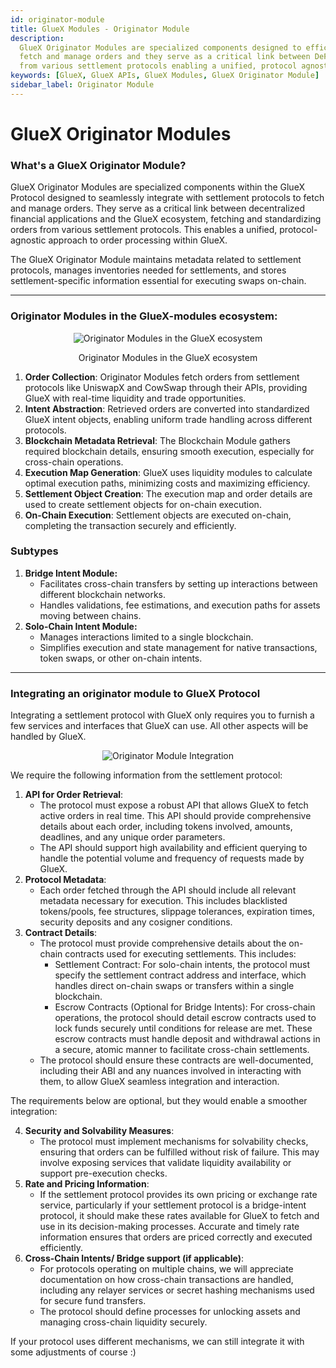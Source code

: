 ```yaml
---
id: originator-module
title: GlueX Modules - Originator Module
description:
  GlueX Originator Modules are specialized components designed to efficiently integrate with settlement protocols to
  fetch and manage orders and they serve as a critical link between DeFi applications, fetching and standardizing orders
  from various settlement protocols enabling a unified, protocol agnostic approach to process orders
keywords: [GlueX, GlueX APIs, GlueX Modules, GlueX Originator Module]
sidebar_label: Originator Module
---
```


<head>
    <!-- Open graph -->
    <meta property="og:title" content="GlueX Modules - Originator Module | GlueX Protocol" />
    <meta property="og:description" content="GlueX Originator Modules are specialized components designed to efficiently integrate with settlement protocols to fetch and manage orders and they serve as a critical link between DeFi applications, fetching and standardizing orders from various settlement protocols enabling a unified, protocol agnostic approach to process orders" />
    <!-- Twitter -->
    <meta name="twitter:title" content="GlueX Modules - Originator Module | GlueX Protocol" />
    <meta name="twitter:description" content="GlueX Originator Modules are specialized components designed to efficiently integrate with settlement protocols to fetch and manage orders and they serve as a critical link between DeFi applications, fetching and standardizing orders from various settlement protocols enabling a unified, protocol agnostic approach to process orders" />
</head>

# GlueX Originator Modules

### What's a GlueX Originator Module?

GlueX Originator Modules are specialized components within the GlueX Protocol designed to seamlessly integrate with
settlement protocols to fetch and manage orders. They serve as a critical link between decentralized financial
applications and the GlueX ecosystem, fetching and standardizing orders from various settlement protocols. This enables
a unified, protocol-agnostic approach to order processing within GlueX.

The GlueX Originator Module maintains metadata related to settlement protocols, manages inventories needed for
settlements, and stores settlement-specific information essential for executing swaps on-chain.

---

### Originator Modules in the GlueX-modules ecosystem:

<div align="center">
   <figure>
      <img src="/docs/gluex-protocol/originator_module_in_gluex.png" alt="Originator Modules in the GlueX ecosystem" />
      <figcaption>
         <p align="center">
            Originator Modules in the GlueX ecosystem
         </p>
      </figcaption>
   </figure>
</div>

1. **Order Collection**: Originator Modules fetch orders from settlement protocols like UniswapX and CowSwap through
   their APIs, providing GlueX with real-time liquidity and trade opportunities.
2. **Intent Abstraction**: Retrieved orders are converted into standardized GlueX intent objects, enabling uniform trade
   handling across different protocols.
3. **Blockchain Metadata Retrieval**: The Blockchain Module gathers required blockchain details, ensuring smooth
   execution, especially for cross-chain operations.
4. **Execution Map Generation**: GlueX uses liquidity modules to calculate optimal execution paths, minimizing costs and
   maximizing efficiency.
5. **Settlement Object Creation**: The execution map and order details are used to create settlement objects for
   on-chain execution.
6. **On-Chain Execution**: Settlement objects are executed on-chain, completing the transaction securely and
   efficiently.

### Subtypes

1. **Bridge Intent Module:**
   - Facilitates cross-chain transfers by setting up interactions between different blockchain networks.
   - Handles validations, fee estimations, and execution paths for assets moving between chains.
2. **Solo-Chain Intent Module:**
   - Manages interactions limited to a single blockchain.
   - Simplifies execution and state management for native transactions, token swaps, or other on-chain intents.

---

### Integrating an originator module to GlueX Protocol

Integrating a settlement protocol with GlueX only requires you to furnish a few services and interfaces that GlueX can
use. All other aspects will be handled by GlueX.

<div align="center">
   <figure>
      <img src="/docs/gluex-protocol/originator_module_integration.png" alt="Originator Module Integration" />
      <figcaption></figcaption>
   </figure>
</div>

We require the following information from the settlement protocol:

1. **API for Order Retrieval**:
   - The protocol must expose a robust API that allows GlueX to fetch active orders in real time. This API should
     provide comprehensive details about each order, including tokens involved, amounts, deadlines, and any unique order
     parameters.
   - The API should support high availability and efficient querying to handle the potential volume and frequency of
     requests made by GlueX.
2. **Protocol Metadata**:
   - Each order fetched through the API should include all relevant metadata necessary for execution. This includes
     blacklisted tokens/pools, fee structures, slippage tolerances, expiration times, security deposits and any cosigner
     conditions.
3. **Contract Details**:
   - The protocol must provide comprehensive details about the on-chain contracts used for executing settlements. This
     includes:
     - Settlement Contract: For solo-chain intents, the protocol must specify the settlement contract address and
       interface, which handles direct on-chain swaps or transfers within a single blockchain.
     - Escrow Contracts (Optional for Bridge Intents): For cross-chain operations, the protocol should detail escrow
       contracts used to lock funds securely until conditions for release are met. These escrow contracts must handle
       deposit and withdrawal actions in a secure, atomic manner to facilitate cross-chain settlements.
   - The protocol should ensure these contracts are well-documented, including their ABI and any nuances involved in
     interacting with them, to allow GlueX seamless integration and interaction.

The requirements below are optional, but they would enable a smoother integration:

4. **Security and Solvability Measures**:
   - The protocol must implement mechanisms for solvability checks, ensuring that orders can be fulfilled without risk
     of failure. This may involve exposing services that validate liquidity availability or support pre-execution
     checks.
5. **Rate and Pricing Information**:
   - If the settlement protocol provides its own pricing or exchange rate service, particularly if your settlement
     protocol is a bridge-intent protocol, it should make these rates available for GlueX to fetch and use in its
     decision-making processes. Accurate and timely rate information ensures that orders are priced correctly and
     executed efficiently.
6. **Cross-Chain Intents/ Bridge support (if applicable)**:
   - For protocols operating on multiple chains, we will appreciate documentation on how cross-chain transactions are
     handled, including any relayer services or secret hashing mechanisms used for secure fund transfers.
   - The protocol should define processes for unlocking assets and managing cross-chain liquidity securely.

If your protocol uses different mechanisms, we can still integrate it with some adjustments of course :)
